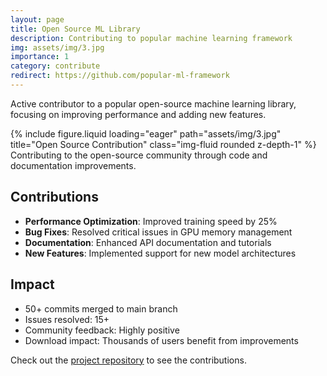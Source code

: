 ```yaml
---
layout: page
title: Open Source ML Library
description: Contributing to popular machine learning framework
img: assets/img/3.jpg
importance: 1
category: contribute
redirect: https://github.com/popular-ml-framework
---
```


Active contributor to a popular open-source machine learning library, focusing on improving performance and adding new features.

<div class="row">
    <div class="col-sm mt-3 mt-md-0">
        {% include figure.liquid loading="eager" path="assets/img/3.jpg" title="Open Source Contribution" class="img-fluid rounded z-depth-1" %}
    </div>
</div>
<div class="caption">
    Contributing to the open-source community through code and documentation improvements.
</div>

## Contributions

- **Performance Optimization**: Improved training speed by 25%
- **Bug Fixes**: Resolved critical issues in GPU memory management
- **Documentation**: Enhanced API documentation and tutorials
- **New Features**: Implemented support for new model architectures

## Impact

- 50+ commits merged to main branch
- Issues resolved: 15+
- Community feedback: Highly positive
- Download impact: Thousands of users benefit from improvements

Check out the [project repository](https://github.com/popular-ml-framework) to see the contributions. 